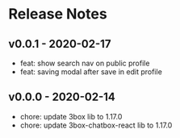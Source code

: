 # Release Notes

## v0.0.1 - 2020-02-17
* feat: show search nav on public profile
* feat: saving modal after save in edit profile

## v0.0.0 - 2020-02-14
* chore: update 3box lib to 1.17.0
* chore: update 3box-chatbox-react lib to 1.17.0
